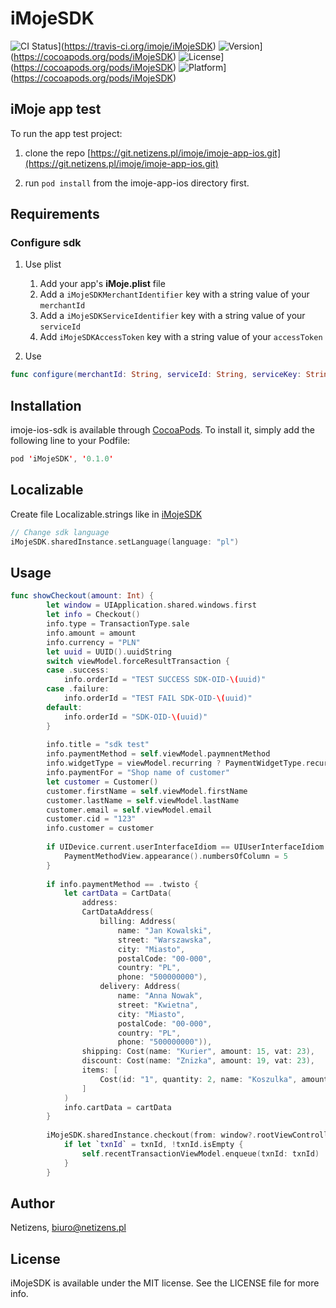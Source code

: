 # iMojeSDK

![CI Status](https://img.shields.io/travis/imoje/iMojeSDK.svg?style=flat)](https://travis-ci.org/imoje/iMojeSDK)
![Version](https://img.shields.io/cocoapods/v/iMojeSDK.svg?style=flat)](https://cocoapods.org/pods/iMojeSDK)
![License](https://img.shields.io/cocoapods/l/iMojeSDK.svg?style=flat)](https://cocoapods.org/pods/iMojeSDK)
![Platform](https://img.shields.io/cocoapods/p/iMojeSDK.svg?style=flat)](https://cocoapods.org/pods/iMojeSDK)

## iMoje app test

To run the app test project: 

1. clone the repo [https://git.netizens.pl/imoje/imoje-app-ios.git](https://git.netizens.pl/imoje/imoje-app-ios.git) 

2. run `pod install` from the imoje-app-ios directory first.

## Requirements

### Configure sdk
1. Use plist
    1. Add your app's **iMoje.plist** file
    2. Add a `iMojeSDKMerchantIdentifier` key with a string value of your `merchantId`
    3. Add a `iMojeSDKServiceIdentifier` key with a string value of your `serviceId` 
    4. Add `iMojeSDKAccessToken` key with a string value of your `accessToken`

2. Use 
```swift
func configure(merchantId: String, serviceId: String, serviceKey: String, accessToken: String)
```

## Installation

imoje-ios-sdk is available through [CocoaPods](https://cocoapods.org). To install
it, simply add the following line to your Podfile:

```swift
pod 'iMojeSDK', '0.1.0'
```

## Localizable
Create file Localizable.strings like in [iMojeSDK](https://github.com/trmquang93/iMojeSDK/blob/master/iMojeSDK/Assets/Localizations/en.lproj/Localizable.strings)

```swift
// Change sdk language
iMojeSDK.sharedInstance.setLanguage(language: "pl")
```

## Usage
```swift
func showCheckout(amount: Int) {
        let window = UIApplication.shared.windows.first
        let info = Checkout()
        info.type = TransactionType.sale
        info.amount = amount
        info.currency = "PLN"
        let uuid = UUID().uuidString
        switch viewModel.forceResultTransaction {
        case .success:
            info.orderId = "TEST SUCCESS SDK-OID-\(uuid)"
        case .failure:
            info.orderId = "TEST FAIL SDK-OID-\(uuid)"
        default:
            info.orderId = "SDK-OID-\(uuid)"
        }
        
        info.title = "sdk test"
        info.paymentMethod = self.viewModel.paymnentMethod
        info.widgetType = viewModel.recurring ? PaymentWidgetType.recurring : PaymentWidgetType.ecom3ds
        info.paymentFor = "Shop name of customer"
        let customer = Customer()
        customer.firstName = self.viewModel.firstName
        customer.lastName = self.viewModel.lastName
        customer.email = self.viewModel.email
        customer.cid = "123"
        info.customer = customer
        
        if UIDevice.current.userInterfaceIdiom == UIUserInterfaceIdiom.pad {
            PaymentMethodView.appearance().numbersOfColumn = 5
        }
        
        if info.paymentMethod == .twisto {
            let cartData = CartData(
                address:
                CartDataAddress(
                    billing: Address(
                        name: "Jan Kowalski",
                        street: "Warszawska",
                        city: "Miasto",
                        postalCode: "00-000",
                        country: "PL",
                        phone: "500000000"),
                    delivery: Address(
                        name: "Anna Nowak",
                        street: "Kwietna",
                        city: "Miasto",
                        postalCode: "00-000",
                        country: "PL",
                        phone: "500000000")),
                shipping: Cost(name: "Kurier", amount: 15, vat: 23),
                discount: Cost(name: "Znizka", amount: 19, vat: 23),
                items: [
                    Cost(id: "1", quantity: 2, name: "Koszulka", amount: 49.00, vat: 23)
                ]
            )
            info.cartData = cartData
        }
        
        iMojeSDK.sharedInstance.checkout(from: window?.rootViewController, info: info) { (txnId, err) in
            if let `txnId` = txnId, !txnId.isEmpty {
                self.recentTransactionViewModel.enqueue(txnId: txnId)
            }
        }
```
## Author

Netizens, biuro@netizens.pl

## License

iMojeSDK is available under the MIT license. See the LICENSE file for more info.

